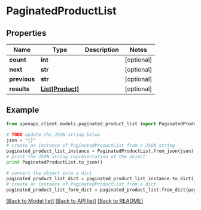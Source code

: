 # PaginatedProductList


## Properties
Name | Type | Description | Notes
------------ | ------------- | ------------- | -------------
**count** | **int** |  | [optional] 
**next** | **str** |  | [optional] 
**previous** | **str** |  | [optional] 
**results** | [**List[Product]**](Product.md) |  | [optional] 

## Example

```python
from openapi_client.models.paginated_product_list import PaginatedProductList

# TODO update the JSON string below
json = "{}"
# create an instance of PaginatedProductList from a JSON string
paginated_product_list_instance = PaginatedProductList.from_json(json)
# print the JSON string representation of the object
print PaginatedProductList.to_json()

# convert the object into a dict
paginated_product_list_dict = paginated_product_list_instance.to_dict()
# create an instance of PaginatedProductList from a dict
paginated_product_list_form_dict = paginated_product_list.from_dict(paginated_product_list_dict)
```
[[Back to Model list]](../README.md#documentation-for-models) [[Back to API list]](../README.md#documentation-for-api-endpoints) [[Back to README]](../README.md)


